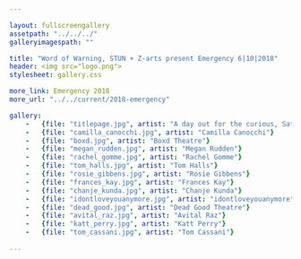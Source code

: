 ```yaml
---

layout: fullscreengallery
assetpath: "../../../"
galleryimagespath: ""

title: "Word of Warning, STUN + Z-arts present Emergency 6|10|2018"
header: <img src="logo.png">
stylesheet: gallery.css

more_link: Emergency 2018
more_url: "../../current/2018-emergency"

gallery:
    -   {file: "titlepage.jpg", artist: "A day out for the curious, Sat 6 Oct at Z-arts.", show: "<small>Lise Boucon by Manuel Vason</small>"}
    -   {file: "camilla_canocchi.jpg", artist: "Camilla Canocchi"}
    -   {file: "boxd.jpg", artist: "Boxd Theatre"}
    -   {file: "megan_rudden.jpg", artist: "Megan Rudden"}
    -   {file: "rachel_gomme.jpg", artist: "Rachel Gomme"}
    -   {file: "tom_halls.jpg", artist: "Tom Halls"}
    -   {file: "rosie_gibbens.jpg", artist: "Rosie Gibbens"}
    -   {file: "frances_kay.jpg", artist: "Frances Kay"}
    -   {file: "chanje_kunda.jpg", artist: "Chanje Kunda"}
    -   {file: "idontloveyouanymore.jpg", artist: "idontloveyouanymore"}
    -   {file: "dead_good.jpg", artist: "Dead Good Theatre"}
    -   {file: "avital_raz.jpg", artist: "Avital Raz"}
    -   {file: "katt_perry.jpg", artist: "Katt Perry"}
    -   {file: "tom_cassani.jpg", artist: "Tom Cassani"}
     
---
```

